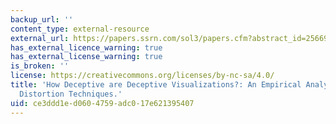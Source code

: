 ```yaml
---
backup_url: ''
content_type: external-resource
external_url: https://papers.ssrn.com/sol3/papers.cfm?abstract_id=2566968
has_external_licence_warning: true
has_external_license_warning: true
is_broken: ''
license: https://creativecommons.org/licenses/by-nc-sa/4.0/
title: 'How Deceptive are Deceptive Visualizations?: An Empirical Analysis of Common
  Distortion Techniques.'
uid: ce3ddd1e-d060-4759-adc0-17e621395407
---
```

